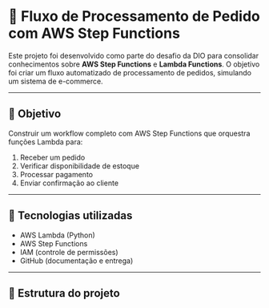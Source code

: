 # 🛒 Fluxo de Processamento de Pedido com AWS Step Functions

Este projeto foi desenvolvido como parte do desafio da DIO para consolidar conhecimentos sobre **AWS Step Functions** e **Lambda Functions**. O objetivo foi criar um fluxo automatizado de processamento de pedidos, simulando um sistema de e-commerce.

---

## 🚀 Objetivo

Construir um workflow completo com AWS Step Functions que orquestra funções Lambda para:

1. Receber um pedido
2. Verificar disponibilidade de estoque
3. Processar pagamento
4. Enviar confirmação ao cliente

---

## 🧰 Tecnologias utilizadas

- AWS Lambda (Python)
- AWS Step Functions
- IAM (controle de permissões)
- GitHub (documentação e entrega)

---

## 📂 Estrutura do projeto

